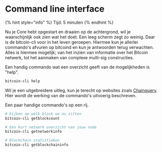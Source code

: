 # Command line interface

{% hint style="info" %}
Tijd: 5 minuten
{% endhint %}

Nu je Core hebt opgestart en draaien op de achtergrond, wil je waarschijnlijk ook zien wat het doet. Een leeg scherm zegt zo weinig. Daar is de bitcoin-cli voor in het leven geroepen. Hiermee kun je allerlei commando's afvuren op bitcoind en kun je antwoorden terug verwachten. Alles is hiermee mogelijk; van het inzien van informatie over het Bitcoin netwerk, tot het aanmaken van complexe multi-sig constructies.

Een handig commando wat een overzicht geeft van de mogelijkheden is "help".

```bash
bitcoin-cli help
```

Wil je een uitgebreidere uitleg, kun je terecht op websites zoals [Chainquery](https://chainquery.com/bitcoin-cli). Hier wordt de werking van de commando's uitvoerig beschreven.

Een paar handige commando's op een rij.

```bash
# Kijken op welk block we nu zitten
bitcoin-cli getblockcount

# Een kort netwerk overzicht van jouw node
bitcoin-cli getnetworkinfo

# Blockchain statistieken
bitcoin-cli getblockchaininfo
```

